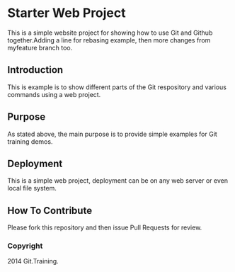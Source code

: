 # Starter Web Project

This is a simple website project for
showing how to use Git and Github together.Adding a line for rebasing example, then more changes from myfeature branch too.

## Introduction

This is example is to show different parts
of the Git respository and various commands
using a web project.

## Purpose

As stated above, the main purpose is to 
provide simple examples for Git training
demos.


## Deployment

This is a simple web project, deployment
can be on any web server or even local
file system.

## How To Contribute

Please fork this repository and then issue Pull Requests for review.

### Copyright

2014 Git.Training.
